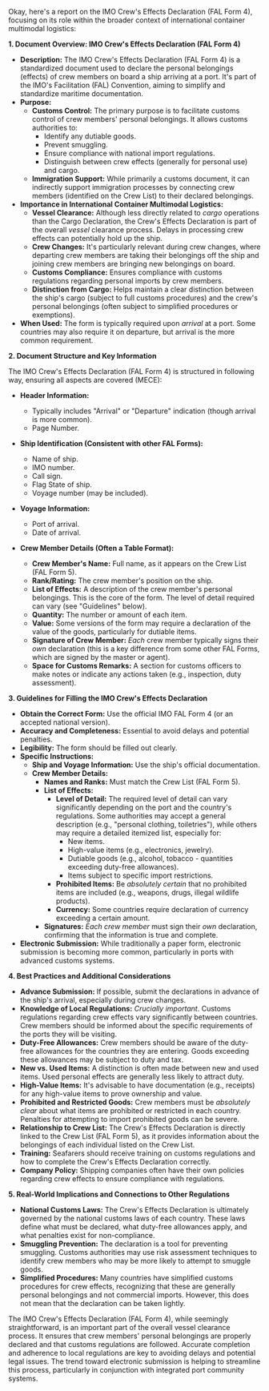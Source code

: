 Okay, here's a report on the IMO Crew's Effects Declaration (FAL Form 4), focusing on its role within the broader context of international container multimodal logistics:

**1. Document Overview: IMO Crew's Effects Declaration (FAL Form 4)**

*   **Description:** The IMO Crew's Effects Declaration (FAL Form 4) is a standardized document used to declare the personal belongings (effects) of crew members on board a ship arriving at a port. It's part of the IMO's Facilitation (FAL) Convention, aiming to simplify and standardize maritime documentation.
*   **Purpose:**
    *   **Customs Control:** The primary purpose is to facilitate customs control of crew members' personal belongings. It allows customs authorities to:
        *   Identify any dutiable goods.
        *   Prevent smuggling.
        *   Ensure compliance with national import regulations.
        *   Distinguish between crew effects (generally for personal use) and cargo.
    *   **Immigration Support:** While primarily a customs document, it can indirectly support immigration processes by connecting crew members (identified on the Crew List) to their declared belongings.
*   **Importance in International Container Multimodal Logistics:**
    *   **Vessel Clearance:** Although less directly related to *cargo* operations than the Cargo Declaration, the Crew's Effects Declaration is part of the overall *vessel* clearance process. Delays in processing crew effects can potentially hold up the ship.
    *   **Crew Changes:** It's particularly relevant during crew changes, where departing crew members are taking their belongings off the ship and joining crew members are bringing new belongings on board.
    *   **Customs Compliance:** Ensures compliance with customs regulations regarding personal imports by crew members.
    *   **Distinction from Cargo:** Helps maintain a clear distinction between the ship's cargo (subject to full customs procedures) and the crew's personal belongings (often subject to simplified procedures or exemptions).
*   **When Used:** The form is typically required upon *arrival* at a port. Some countries may also require it on departure, but arrival is the more common requirement.

**2. Document Structure and Key Information**

The IMO Crew's Effects Declaration (FAL Form 4) is structured in following way, ensuring all aspects are covered (MECE):

*   **Header Information:**
    *   Typically includes "Arrival" or "Departure" indication (though arrival is more common).
    *   Page Number.

*   **Ship Identification (Consistent with other FAL Forms):**
    *   Name of ship.
    *   IMO number.
    *   Call sign.
    *   Flag State of ship.
    *   Voyage number (may be included).

*   **Voyage Information:**
    *   Port of arrival.
    *   Date of arrival.

*   **Crew Member Details (Often a Table Format):**
    *   **Crew Member's Name:** Full name, as it appears on the Crew List (FAL Form 5).
    *   **Rank/Rating:** The crew member's position on the ship.
    *   **List of Effects:** A description of the crew member's personal belongings. This is the core of the form. The level of detail required can vary (see "Guidelines" below).
    *   **Quantity:** The number or amount of each item.
    *   **Value:** Some versions of the form may require a declaration of the value of the goods, particularly for dutiable items.
    * **Signature of Crew Member:** *Each* crew member typically signs their *own* declaration (this is a key difference from some other FAL Forms, which are signed by the master or agent).
     *  **Space for Customs Remarks:** A section for customs officers to make notes or indicate any actions taken (e.g., inspection, duty assessment).

**3. Guidelines for Filling the IMO Crew's Effects Declaration**

*   **Obtain the Correct Form:** Use the official IMO FAL Form 4 (or an accepted national version).
*   **Accuracy and Completeness:** Essential to avoid delays and potential penalties.
*   **Legibility:** The form should be filled out clearly.
*   **Specific Instructions:**
    *   **Ship and Voyage Information:** Use the ship's official documentation.
    *   **Crew Member Details:**
        *   **Names and Ranks:** Must match the Crew List (FAL Form 5).
        *   **List of Effects:**
            *   **Level of Detail:** The required level of detail can vary significantly depending on the port and the country's regulations. Some authorities may accept a general description (e.g., "personal clothing, toiletries"), while others may require a detailed itemized list, especially for:
                *   New items.
                *   High-value items (e.g., electronics, jewelry).
                *   Dutiable goods (e.g., alcohol, tobacco - quantities exceeding duty-free allowances).
                *   Items subject to specific import restrictions.
            *   **Prohibited Items:** Be *absolutely certain* that no prohibited items are included (e.g., weapons, drugs, illegal wildlife products).
            *   **Currency:** Some countries require declaration of currency exceeding a certain amount.
        *   **Signatures:** *Each crew member* must sign their *own* declaration, confirming that the information is true and complete.
*   **Electronic Submission:** While traditionally a paper form, electronic submission is becoming more common, particularly in ports with advanced customs systems.

**4. Best Practices and Additional Considerations**

*   **Advance Submission:** If possible, submit the declarations in advance of the ship's arrival, especially during crew changes.
*   **Knowledge of Local Regulations:** *Crucially important*. Customs regulations regarding crew effects vary significantly between countries.  Crew members should be informed about the specific requirements of the ports they will be visiting.
*   **Duty-Free Allowances:** Crew members should be aware of the duty-free allowances for the countries they are entering.  Goods exceeding these allowances may be subject to duty and tax.
*   **New vs. Used Items:**  A distinction is often made between new and used items. Used personal effects are generally less likely to attract duty.
*   **High-Value Items:**  It's advisable to have documentation (e.g., receipts) for any high-value items to prove ownership and value.
*   **Prohibited and Restricted Goods:**  Crew members must be *absolutely clear* about what items are prohibited or restricted in each country.  Penalties for attempting to import prohibited goods can be severe.
*   **Relationship to Crew List:** The Crew's Effects Declaration is directly linked to the Crew List (FAL Form 5), as it provides information about the belongings of each individual listed on the Crew List.
* **Training:** Seafarers should receive training on customs regulations and how to complete the Crew's Effects Declaration correctly.
* **Company Policy:** Shipping companies often have their own policies regarding crew effects to ensure compliance with regulations.

**5. Real-World Implications and Connections to Other Regulations**

*   **National Customs Laws:** The Crew's Effects Declaration is ultimately governed by the national customs laws of each country. These laws define what must be declared, what duty-free allowances apply, and what penalties exist for non-compliance.
*   **Smuggling Prevention:** The declaration is a tool for preventing smuggling. Customs authorities may use risk assessment techniques to identify crew members who may be more likely to attempt to smuggle goods.
* **Simplified Procedures:** Many countries have simplified customs procedures for crew effects, recognizing that these are generally personal belongings and not commercial imports. However, this does not mean that the declaration can be taken lightly.

The IMO Crew's Effects Declaration (FAL Form 4), while seemingly straightforward, is an important part of the overall vessel clearance process. It ensures that crew members' personal belongings are properly declared and that customs regulations are followed. Accurate completion and adherence to local regulations are key to avoiding delays and potential legal issues. The trend toward electronic submission is helping to streamline this process, particularly in conjunction with integrated port community systems.

